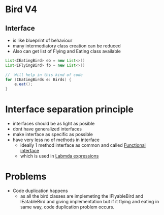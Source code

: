 # Bird V4

## Interface
- is like blueprint of behaviour
- many intermediatory class creation can be reduced 
- Also can get list of Flying and Eating class available
```java
List<IEatingBird> eb = new List<>()
List<IFlyingBird> fb = new List<>()
        
//  Will help in this kind of code
for (IEatingBirds e: Birds) {
    e.eat();
}
```

# Interface separation principle
- interfaces should be as light as posible
- dont have generalized interfaces 
- make interface as specific as possible
- have very less no of methods in interface
  - ideally 1 method interface as common and called <u>Functional interface</u>
  - which is used in <u> Labmda expressions </u>

# Problems 
- Code duplication happens 
  - as all the bird classes are 
  implemeting the IFlyableBird and IEatableBird and giving 
  implementation but if it flying and eating in same way, code 
  duplication problem occurs.


